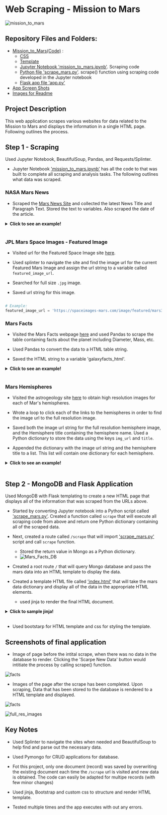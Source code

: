# Web Scraping - Mission to Mars

![mission_to_mars](Images/mission_to_mars.png)

## Repository Files and Folders:

*  [Mission_to_Mars(Code)](/Mission_to_Mars) : 
    * [CSS](/Mission_to_Mars/static/css)  
    * [Template](/Mission_to_Mars/templates)
    * [Jupyter Notebook  'mission_to_mars.ipynb'](/Mission_to_Mars/mission_to_mars.ipynb). Scraping code 
    * [Python file  'scrape_mars.py'](/Mission_to_Mars/scrape_mars.py). scrape() function using scraping code developed in the Jupyter notebook
    * [Flask app file  'app.py'](/Mission_to_Mars/app.py)
*  [App Screen Shots](/App_Screen_Shots)      
*  [Images for Readme](/Images)      

## Project Description 

This web application scrapes various websites for data related to the Mission to Mars and displays the information in a single HTML page. Following outlines the process.

## Step 1 - Scraping

Used Jupyter Notebook, BeautifulSoup, Pandas, and Requests/Splinter.

* Jupyter Notebook ['mission_to_mars.ipynb'](App_Code_Rep/mission_to_mars.ipynb) has all the code to that was built to complete all scraping and analysis tasks. The following outlines what data was scraped.

### NASA Mars News

* Scraped the [Mars News Site](https://redplanetscience.com/) and collected the latest News Title and Paragraph Text. Stored the text to variables. Also scraped the date of the article.

<details>
<summary><strong>Click to see an example!</strong></summary>

```python

# Example:
news_date = "August 16, 2021"
news_title = "Two Rovers to Roll on Mars Again: Curiosity and Mars 2020"
news_p = "They look like twins. But under the hood, the rover currently exploring the Red Planet and the one launching there this summer have distinct science tools and roles to play."

```
</details>
<br />

### JPL Mars Space Images - Featured Image

* Visited url for the Featured Space Image site [here](https://spaceimages-mars.com).

* Used splinter to navigate the site and find the image url for the current Featured Mars Image and assign the url string to a variable called `featured_image_url`.

* Searched for full size `.jpg` image.

* Saved url string for this image.

```python

# Example:
featured_image_url = 'https://spaceimages-mars.com/image/featured/mars3.jpg'

```

### Mars Facts

* Visited the Mars Facts webpage [here](https://galaxyfacts-mars.com) and used Pandas to scrape the table containing facts about the planet including Diameter, Mass, etc.

* Used Pandas to convert the data to a HTML table string.

* Saved the HTML string to a variable 'galaxyfacts_html'.

<details>
<summary><strong>Click to see an example!</strong></summary>

```python

# Example:
galaxyfacts_html = '<table border="1" class="table tablipede-str">
        <tbody>
            <tr>
                <td>Equatorial Diameter:</td>
                <td>6,792 km</td>
            </tr>
            <tr>
                <td>Polar Diameter:</td>
                <td>6,752 km</td>
            </tr>
            <tr>
                <td>Mass:</td>
                <td>6.39 × 10^23 kg (0.11 Earths)</td>
            </tr>
            <tr>
                <td>Moons:</td>
                <td>2 ( Phobos &amp; Deimos )</td>
            </tr>
            <tr>
                <td>Orbit Distance:</td>
                <td>227,943,824 km (1.38 AU)</td>
            </tr>
            <tr>
                <td>Orbit Period:</td>
                <td>687 days (1.9 years)</td>
            </tr>
            <tr>
                <td>Surface Temperature:</td>
                <td>-87 to -5 °C</td>
            </tr>
            <tr>
                <td>First Record:</td>
                <td>2nd millennium BC</td>
            </tr>
            <tr>
                <td>Recorded By:</td>
                <td>Egyptian astronomers</td>
            </tr>
        </tbody>
    </table>'

            

```
</details>
<br />

### Mars Hemispheres

* Visited the astrogeology site [here](https://marshemispheres.com/) to obtain high resolution images for each of Mar's hemispheres.

* Wrote a loop to click each of the links to the hemispheres in order to find the image url to the full resolution image.

* Saved both the image url string for the full resolution hemisphere image, and the Hemisphere title containing the hemisphere name. Used a Python dictionary to store the data using the keys `img_url` and `title`.

* Appended the dictionary with the image url string and the hemisphere title to a list. This list will contain one dictionary for each hemisphere.


<details>
<summary><strong>Click to see an example!</strong></summary>

```python

# Example:
hemisphere_image_urls = [{'title': 'Cerberus Hemisphere Enhanced',
  'img_url': 'https://marshemispheres.com/images/full.jpg'},
 {'title': 'Schiaparelli Hemisphere Enhanced',
  'img_url': 'https://marshemispheres.com/images/schiaparelli_enhanced-full.jpg'},
 {'title': 'Syrtis Major Hemisphere Enhanced',
  'img_url': 'https://marshemispheres.com/images/syrtis_major_enhanced-full.jpg'},
 {'title': 'Valles Marineris Hemisphere Enhanced',
  'img_url': 'https://marshemispheres.com/images/valles_marineris_enhanced-full.jpg'}]

```
</details>
<br />

## Step 2 - MongoDB and Flask Application

Used MongoDB with Flask templating to create a new HTML page that displays all of the information that was scraped from the URLs above.

* Started by converting Jupyter notebook into a Python script called ['scrape_mars.py'](App_Code_Rep/scrape_mars.py). Created a function called `scrape` that will execute all scraping code from above and return one Python dictionary containing all of the scraped data.

* Next, created a route called `/scrape` that will import ['scrape_mars.py'](App_Code_Rep/scrape_mars.py) script and call  `scrape` function.

  * Stored the return value in Mongo as a Python dictionary.
  * ![Mars_Facts_DB](Images/mongo.jpg)

* Created a root route `/` that will query Mongo database and pass the mars data into an HTML template to display the data.

* Created a template HTML file called ['index.html'](App_Code_Rep/templates/index.html) that will take the mars data dictionary and display all of the data in the appropriate HTML elements. 
  * used jinja to render the final HTML document.


<details>
<summary><strong>Click to sample jinja!</strong></summary>

```python
    {%for each_url in mars_data['hemisphere_image_urls']%}
    
        {% if loop.index is not divisibleby 2 %}
        <div class="row d-flex justify-content-around row_s">
        {% endif %}
        <div class="col-sm-12  col-md-12 col-lg-5 col_s">
        <img src="{{each_url['img_url']}}" width="100%">
        <br />
        <h6 class="visualization_page_h"><center>{{each_url['title']}}</center></h6><br />  
        </div>  
        {% if loop.index is divisibleby 2 %}
        </div>
        {% endif %}

    {% endfor %}
    
    {% if mars_data['hemisphere_image_urls']|length is not divisibleby 2 %}
    </div>
    {% endif %}    
```
</details>
<br />  

* Used bootstarp for HTML template and css for styling the template.

## Screenshots of final application
* Image of page before the intital scrape, when there was no data in the database to render. Clicking the 'Scarpe New Data' button would intitiate the process by calling scrape() function.

![facts](App_Screen_Shots/screen0.jpg)

* Images of the page after the scrape has been completed. Upon scraping, Data that has been stored to the database is rendered to a HTML template and displayed.

![facts](App_Screen_Shots/screen1.jpg)

![full_res_images](App_Screen_Shots/screen2.jpg)

## Key Notes

* Used Splinter to navigate the sites when needed and BeautifulSoup to help find and parse out the necessary data.

* Used Pymongo for CRUD applications for database. 
 * Fot this project, only one document (record) was saved by overwriting the existing document each time the `/scrape` url is visited and new data is obtained. The code can easily be adapted for multipe records (with few minor changes)

* Used jinja, Bootstrap and custom css to structure and render HTML template.

* Tested multiple times and the app executes with out any errors.